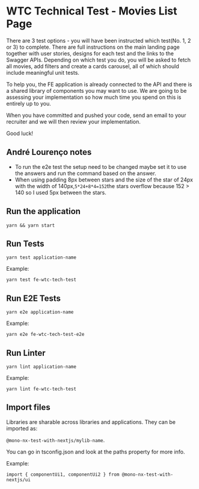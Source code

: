 # WTC Technical Test - Movies List Page

There are 3 test options - you will have been instructed which test(No. 1, 2 or 3) to complete. There are full instructions on the main landing page together with user stories, designs for each test and the links to the Swagger APIs.  Depending on which test you do, you will be asked to fetch all movies, add filters and create a cards carousel, all of which should include meaningful unit tests.

To help you, the FE application is already connected to the API and there is a shared library of components you may want to use.  We are going to be assessing your implementation so how much time you spend on this is entirely up to you.


When you have committed and pushed your code, send an email to your recruiter and we will then review your implementation. 

Good luck!

## André Lourenço notes

- To run the e2e test the setup need to be changed maybe set it to use the answers and run the command based on the answer.
- When using padding 8px between stars and the size of the star of 24px with the width of 140px,`5*24+8*4=152`the stars overflow because 152 > 140 so I used 5px between the stars.



## Run the application

`yarn && yarn start`

## Run Tests

`yarn test application-name`

Example:

`yarn test fe-wtc-tech-test`

## Run E2E Tests

`yarn e2e application-name`

Example:

`yarn e2e fe-wtc-tech-test-e2e`

## Run Linter

`yarn lint application-name`

Example:

`yarn lint fe-wtc-tech-test`

## Import files

Libraries are sharable across libraries and applications. They can be imported as:

`@mono-nx-test-with-nextjs/mylib-name`.

You can go in tsconfig.json and look at the paths property for more info.

Example:

`import { componentUi1, componentUi2 } from @mono-nx-test-with-nextjs/ui`
